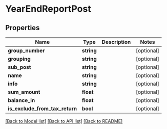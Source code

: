 # YearEndReportPost

## Properties
Name | Type | Description | Notes
------------ | ------------- | ------------- | -------------
**group_number** | **string** |  | [optional] 
**grouping** | **string** |  | [optional] 
**sub_post** | **string** |  | [optional] 
**name** | **string** |  | [optional] 
**info** | **string** |  | [optional] 
**sum_amount** | **float** |  | [optional] 
**balance_in** | **float** |  | [optional] 
**is_exclude_from_tax_return** | **bool** |  | [optional] 

[[Back to Model list]](../README.md#documentation-for-models) [[Back to API list]](../README.md#documentation-for-api-endpoints) [[Back to README]](../README.md)


